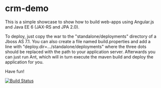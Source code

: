 crm-demo
========

This is a simple showcase to show how to build web-apps using Angular.js and Java EE 6 (JAX-RS and JPA 2.0).

To deploy, just copy the war to the "standalone/deployments" directory of a 
Jboss AS 7.1. You can also create a file named build.properties and add a line 
with "deploy.dir=.../standalone/deployments" where the three dots should be 
replaced with the path to your application server. Afterwards you can just run
Ant, which will in turn execute the maven build and deploy the application for 
you. 

Have fun!

[![Build Status](https://travis-ci.org/nilspreusker/crm-demo.svg?branch=master)](https://travis-ci.org/nilspreusker/crm-demo)